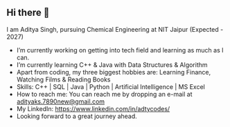 ## Hi there 👋
I am Aditya Singh, pursuing Chemical Engineering at NIT Jaipur (Expected - 2027)
- I’m currently working on getting into tech field and learning as much as I can.
- I’m currently learning C++ & Java with Data Structures & Algorithm
- Apart from coding, my three biggest hobbies are: Learning Finance, Watching Films & Reading Books
- Skills: C++ | SQL | Java | Python | Artificial Intelligence | MS Excel
- How to reach me: You can reach me by dropping an e-mail at adityaks.7890new@gmail.com
- My LinkedIn: https://www.linkedin.com/in/adtycodes/
- Looking forward to a great journey ahead.
